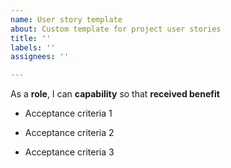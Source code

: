```yaml
---
name: User story template
about: Custom template for project user stories
title: ''
labels: ''
assignees: ''

---
```


As a **role**, I can **capability** so that **received benefit**

- Acceptance criteria 1

- Acceptance criteria 2

- Acceptance criteria 3
